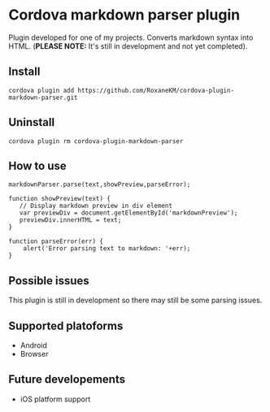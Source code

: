 # Cordova markdown parser plugin

Plugin developed for one of my projects. Converts markdown syntax into HTML. (**PLEASE NOTE:** It's still in development and not yet completed).

## Install
    cordova plugin add https://github.com/RoxaneKM/cordova-plugin-markdown-parser.git

## Uninstall
    cordova plugin rm cordova-plugin-markdown-parser

## How to use

    markdownParser.parse(text,showPreview,parseError);

    function showPreview(text) {
       // Display markdown preview in div element
       var previewDiv = document.getElementById('markdownPreview');
       previewDiv.innerHTML = text;
    }

    function parseError(err) {
        alert('Error parsing text to markdown: '+err);
    }


## Possible issues
This plugin is still in development so there may still be some parsing issues.

## Supported platoforms
* Android
* Browser

## Future developements
* iOS platform support



